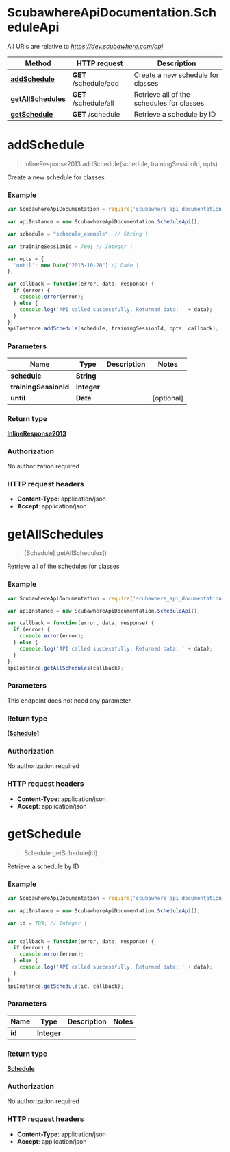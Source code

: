 # ScubawhereApiDocumentation.ScheduleApi

All URIs are relative to *https://dev.scubawhere.com/api*

Method | HTTP request | Description
------------- | ------------- | -------------
[**addSchedule**](ScheduleApi.md#addSchedule) | **GET** /schedule/add | Create a new schedule for classes
[**getAllSchedules**](ScheduleApi.md#getAllSchedules) | **GET** /schedule/all | Retrieve all of the schedules for classes
[**getSchedule**](ScheduleApi.md#getSchedule) | **GET** /schedule | Retrieve a schedule by ID


<a name="addSchedule"></a>
# **addSchedule**
> InlineResponse2013 addSchedule(schedule, trainingSessionId, opts)

Create a new schedule for classes

### Example
```javascript
var ScubawhereApiDocumentation = require('scubawhere_api_documentation');

var apiInstance = new ScubawhereApiDocumentation.ScheduleApi();

var schedule = "schedule_example"; // String | 

var trainingSessionId = 789; // Integer | 

var opts = { 
  'until': new Date("2013-10-20") // Date | 
};

var callback = function(error, data, response) {
  if (error) {
    console.error(error);
  } else {
    console.log('API called successfully. Returned data: ' + data);
  }
};
apiInstance.addSchedule(schedule, trainingSessionId, opts, callback);
```

### Parameters

Name | Type | Description  | Notes
------------- | ------------- | ------------- | -------------
 **schedule** | **String**|  | 
 **trainingSessionId** | **Integer**|  | 
 **until** | **Date**|  | [optional] 

### Return type

[**InlineResponse2013**](InlineResponse2013.md)

### Authorization

No authorization required

### HTTP request headers

 - **Content-Type**: application/json
 - **Accept**: application/json

<a name="getAllSchedules"></a>
# **getAllSchedules**
> [Schedule] getAllSchedules()

Retrieve all of the schedules for classes

### Example
```javascript
var ScubawhereApiDocumentation = require('scubawhere_api_documentation');

var apiInstance = new ScubawhereApiDocumentation.ScheduleApi();

var callback = function(error, data, response) {
  if (error) {
    console.error(error);
  } else {
    console.log('API called successfully. Returned data: ' + data);
  }
};
apiInstance.getAllSchedules(callback);
```

### Parameters
This endpoint does not need any parameter.

### Return type

[**[Schedule]**](Schedule.md)

### Authorization

No authorization required

### HTTP request headers

 - **Content-Type**: application/json
 - **Accept**: application/json

<a name="getSchedule"></a>
# **getSchedule**
> Schedule getSchedule(id)

Retrieve a schedule by ID

### Example
```javascript
var ScubawhereApiDocumentation = require('scubawhere_api_documentation');

var apiInstance = new ScubawhereApiDocumentation.ScheduleApi();

var id = 789; // Integer | 


var callback = function(error, data, response) {
  if (error) {
    console.error(error);
  } else {
    console.log('API called successfully. Returned data: ' + data);
  }
};
apiInstance.getSchedule(id, callback);
```

### Parameters

Name | Type | Description  | Notes
------------- | ------------- | ------------- | -------------
 **id** | **Integer**|  | 

### Return type

[**Schedule**](Schedule.md)

### Authorization

No authorization required

### HTTP request headers

 - **Content-Type**: application/json
 - **Accept**: application/json

